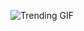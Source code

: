 
<!-- GIF_SECTION -->
![Trending GIF](https://media2.giphy.com/media/v1.Y2lkPThiYjIxNzcyMG5rMGwwdXBkbWVzZjNra2o1ZnRnMmRpYnB5cDUxY2JmaWRlbTg3OCZlcD12MV9naWZzX3NlYXJjaCZjdD1n/3oKIPeLAaOhrv8JJ7y/giphy.gif)
<!-- END_GIF_SECTION -->
